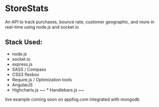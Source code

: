 StoreStats
==========

An API to track purchases, bounce rate, customer geographic, and more in real-time using node.js and socket.io

Stack Used:
-----------

* node.js
* socket.io
* express.js
* SASS / Compass
* CSS3 flexbox
* Require.js / Optimization tools
* AngularJS
* Highcharts.js
~~ * Handlebars.js ~~

live example coming soon on appfog.com integrated with mongodb 


